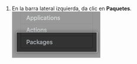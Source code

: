 1. En la barra lateral izquierda, da clic en **Paquetes**. ![Pestaña de paquetes en la barra lateral de la consola de administración](/assets/images/enterprise/site-admin-settings/management-console-packages-tab.png)
